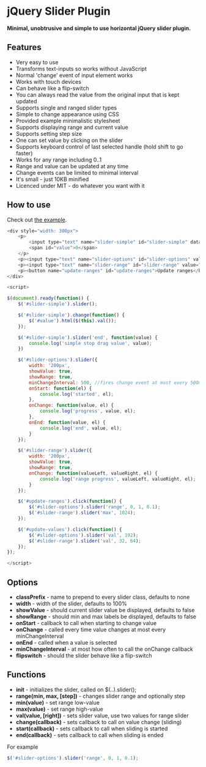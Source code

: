 jQuery Slider Plugin
====================

**Minimal, unobtrusive and simple to use horizontal jQuery slider plugin.**

Features
--------
* Very easy to use
* Transforms text-inputs so works without JavaScript
* Normal 'change' event of input element works
* Works with touch devices
* Can behave like a flip-switch
* You can always read the value from the original input that is kept updated
* Supports single and ranged slider types
* Simple to change appearance using CSS
* Provided example minimalistic stylesheet
* Supports displaying range and current value
* Supports setting step size
* One can set value by clicking on the slider
* Supports keyboard control of last selected handle (hold shift to go faster)
* Works for any range including 0..1
* Range and value can be updated at any time
* Change events can be limited to minimal interval
* It's small - just 10KB minified
* Licenced under MIT - do whatever you want with it


How to use
----------
Check out [the example](https://github.com/kallaspriit/jquery-slider/blob/master/index.html).

```javascript
<div style="width: 300px">
	<p>
		<input type="text" name="slider-simple" id="slider-simple" data-step="5"/>
		<span id="value">0</span>
	</p>
	<p><input type="text" name="slider-options" id="slider-options" value="128" data-min="0" data-max="255"/></p>
	<p><input type="text" name="slider-range" id="slider-range" value="64 192" data-min="0" data-max="255"/></p>
	<p><button name="update-ranges" id="update-ranges">Update ranges</button> <button name="update-values" id="update-values">Update values</button></p>
</div>

<script>

$(document).ready(function() {
	$('#slider-simple').slider();

	$('#slider-simple').change(function() {
		$('#value').html($(this).val());
	});

	$('#slider-simple').slider('end', function(value) {
		console.log('simple stop drag value', value);
	})

	$('#slider-options').slider({
		width: '200px',
		showValue: true,
		showRange: true,
		minChangeInterval: 500, //fires change event at most every 500ms
		onStart: function(el) {
			console.log('started', el);
		},
		onChange: function(value, el) {
			console.log('progress', value, el);
		},
		onEnd: function(value, el) {
			console.log('end', value, el);
		}
	});

	$('#slider-range').slider({
		width: '200px',
		showValue: true,
		showRange: true,
		onChange: function(valueLeft, valueRight, el) {
			console.log('range progress', valueLeft, valueRight, el);
		}
	});

	$('#update-ranges').click(function() {
		$('#slider-options').slider('range', 0, 1, 0.1);
		$('#slider-range').slider('max', 1024);
	});

	$('#update-values').click(function() {
		$('#slider-options').slider('val', 192);
		$('#slider-range').slider('val', 32, 64);
	});
});

</script>
```

Options
-------
* **classPrefix** - name to prepend to every slider class, defaults to none
* **width** - width of the slider, defaults to 100%
* **showValue** - should current slider value be displayed, defaults to false
* **showRange** - should min and max labels be displayed, defaults to false
* **onStart** - callback to call when starting to change value
* **onChange** - called every time value changes at most every minChangeInterval
* **onEnd** - called when a value is selected
* **minChangeInterval** - at most how often to call the onChange callback
* **flipswitch** - should the slider behave like a flip-switch

Functions
-------
* **init** - initializes the slider, called on $(..).slider();
* **range(min, max, [step])** - changes slider range and optionally step
* **min(value)** - set range low-value
* **max(value)** - set range high-value
* **val(value, [right])** - sets slider value, use two values for range slider
* **change(callback)** - sets callback to call on value change (sliding)
* **start(callback)** - sets callback to call when sliding is started
* **end(callback)** - sets callback to call when sliding is ended

For example
```javascript
$('#slider-options').slider('range', 0, 1, 0.1);
```